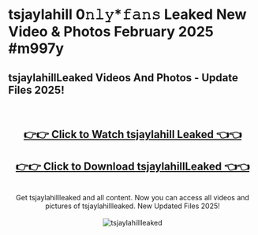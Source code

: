 # tsjaylahill 0𝚗𝚕𝚢*𝚏𝚊𝚗𝚜 Leaked New Video & Photos February 2025 #m997y

<h2>tsjaylahillLeaked Videos And Photos - Update Files 2025!</h2>
<br>
<div align="center">
<h2><a href="https://mediaupload.pro?title=tsjaylahill&ref=11F" rel="nofollow">👉👉 Click to Watch tsjaylahill Leaked 👈👈</a></h2>
<h2><a href="https://mediaupload.pro?title=tsjaylahill&ref=11F" rel="nofollow">👉👉 Click to Download tsjaylahillLeaked 👈👈</a></h2>
<br>
Get tsjaylahillleaked and all content. Now you can access all videos and pictures of tsjaylahillleaked. New Updated Files 2025!
<br>
<br>
<a href="https://mediaupload.pro?title=tsjaylahill&ref=11F" rel="nofollow" data-target="animated-image.originalLink"><img src="https://i.ibb.co/Gkj2r4b/banner.png" alt="tsjaylahillleaked" style="max-width: 100%; display: inline-block;" data-target="animated-image.originalImage"></a>
</div>
<br>

